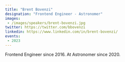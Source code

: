 ```yaml
---
title: "Brent Bovenzi"
designation: "Frontend Engineer - Astronomer"
images:
 - /images/speakers/brent-bovenzi.jpg
twitter: https://twitter.com/bbovenzi
linkedin: https://www.linkedin.com/in/brent-bovenzi/
events:
 - 2023
---
```


Frontend Engineer since 2016. At Astronomer since 2020.